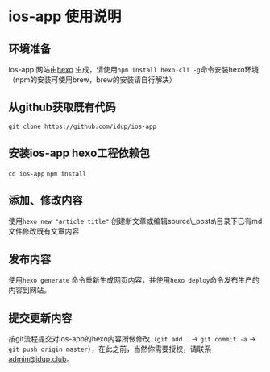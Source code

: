 # ios-app 使用说明

## 环境准备

ios-app 网站由[hexo](http://hexo.io) 生成，请使用`npm install hexo-cli -g`命令安装hexo环境（npm的安装可使用brew，brew的安装请自行解决）

## 从github获取既有代码

`git clone https://github.com/idup/ios-app`

## 安装ios-app hexo工程依赖包

`cd ios-app`
`npm install`

## 添加、修改内容

使用`hexo new "article title"` 创建新文章或编辑source\\\_posts\目录下已有md文件修改既有文章内容

## 发布内容

使用`hexo generate` 命令重新生成网页内容，并使用`hexo deploy`命令发布生产的内容到网站。

## 提交更新内容

按git流程提交对ios-app的hexo内容所做修改（`git add .` -> `git commit -a` -> `git push origin master`），在此之前，当然你需要授权，请联系 [admin@idup.club](admin@idup.club)。
